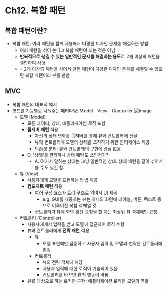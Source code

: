 # Ch12. 복합 패턴
## 복합 패턴이란?
- 복합 패턴: 여러 패턴을 함께 사용해서 다양한 디자인 문제를 해결하는 방법
  - 여러 패턴을 섞어 쓴다고 복합 패턴이 되는 것은 아님
  - **반복적으로 생길 수 있는 일반적인 문제를 해결하는 용도**로 2개 이상의 패턴을 결합하여 사용
  - = 2개 이상의 패턴을 섞어서 만든 패턴이 다양한 디자인 문제를 해결할 수 있으면 복합 패턴이라 부를 만함

## MVC
- 복합 패턴의 대표적 예시
- 코드를 기능별로 나눠주는 패러다임: Model - View - Controller
  ![image](https://blog.kakaocdn.net/dn/YDAei/btrjYhat7fs/q7ETFhxgEw42C4dcT1uFZK/img.png)
  - 모델 (Model)
    - 모든 데이터, 상태, 애플리케이션 로직 포함
    - **옵저버 패턴** 적용
      - 자신의 상태 변화를 옵저버를 통해 뷰와 컨트롤러에 전달
      - 뷰와 컨트롤러에 모델의 상태를 조작하기 위한 인터페이스 제공
      - 의존성 분리: 뷰와 컨트롤러의 구현에 관심 없음
    - Q. '상태'를 관리하니 상태 패턴도 쓰인건가?
      - A. 여기서 말하는 상태는 그냥 일반적인 상태. 상태 패턴을 같이 섞어서 쓸 수도 있긴 함.
  - 뷰 (View)
    - 사용자에게 모델을 표현하는 방법 제공
    - **컴포지트 패턴** 적용
      - 여러 구성 요소가 트리 구조로 엮여서 UI 제공
        - e.g. GUI를 제공하는 뷰는 하나의 화면에 레이블, 버튼, 텍스트 등으로 이루어진 복합 객체일 것
      - 컨트롤러가 뷰에 화면 갱신 요청을 할 때는 최상위 뷰 객체에만 요청
  - 컨트롤러 (Controller)
    - 사용자에게서 입력을 받고 모델에 접근하여 로직 수행
    - 뷰와 컨트롤러에게 **전략 패턴** 적용
      - 뷰
        - 모델 표현에만 집중하고 사용자 입력 및 모델과 연락은 컨트롤러에 맡김
      - 컨트롤러
        - 뷰의 전략 객체에 해당
        - 사용자 입력에 대한 로직이 기술되어 있음
        - 컨트롤러를 바꾸면 뷰의 행동이 바뀜
    - 뷰를 대상으로 하는 로직만 구현: 애플리케이션 로직은 모델의 역할
